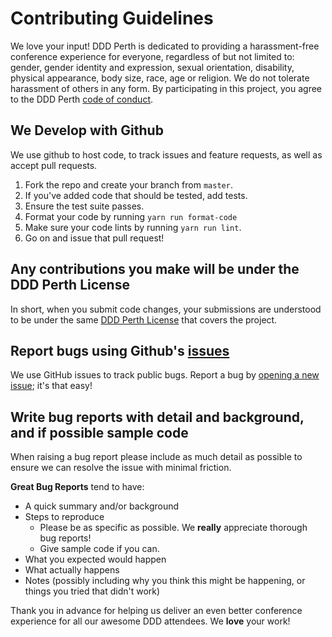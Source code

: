 # Contributing Guidelines

We love your input! DDD Perth is dedicated to providing a harassment-free conference experience for everyone, regardless of but not limited to: gender, gender identity and expression, sexual orientation, disability, physical appearance, body size, race, age or religion. We do not tolerate harassment of others in any form. By participating in this project, you agree to the DDD Perth [code of conduct](https://dddperth.com/code-of-conduct).

## We Develop with Github

We use github to host code, to track issues and feature requests, as well as accept pull requests.

1.  Fork the repo and create your branch from `master`.
2.  If you've added code that should be tested, add tests.
3.  Ensure the test suite passes.
4.  Format your code by running `yarn run format-code`
5.  Make sure your code lints by running `yarn run lint`.
6.  Go on and issue that pull request!

## Any contributions you make will be under the DDD Perth License

In short, when you submit code changes, your submissions are understood to be under the same [DDD Perth License](LICENSE.md) that covers the project.

## Report bugs using Github's [issues](https://github.com/dddwa/dddperth-website/issues)

We use GitHub issues to track public bugs. Report a bug by [opening a new issue](https://github.com/dddwa/dddperth-website/issues/new); it's that easy!

## Write bug reports with detail and background, and if possible sample code

When raising a bug report please include as much detail as possible to ensure we can resolve the issue with minimal friction.

**Great Bug Reports** tend to have:

* A quick summary and/or background
* Steps to reproduce
  * Please be as specific as possible. We **really** appreciate thorough bug reports!
  * Give sample code if you can.
* What you expected would happen
* What actually happens
* Notes (possibly including why you think this might be happening, or things you tried that didn't work)

Thank you in advance for helping us deliver an even better conference experience for all our awesome DDD attendees. We **love** your work!
